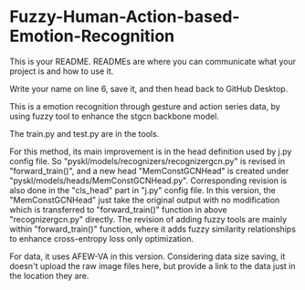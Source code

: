 # Fuzzy-Human-Action-based-Emotion-Recognition

This is your README. READMEs are where you can communicate what your project is and how to use it.

Write your name on line 6, save it, and then head back to GitHub Desktop.

This is a emotion recognition through gesture and action series data, by using fuzzy tool to enhance the stgcn backbone model.

The train.py and test.py are in the tools.

For this method, its main improvement is in the head definition used by j.py config file. So "pyskl/models/recognizers/recognizergcn.py" is revised in "forward_train()", and a new head "MemConstGCNHead" is created under "pyskl/models/heads/MemConstGCNHead.py". Corresponding revision is also done in the "cls_head" part in "j.py" config file.
In this version, the "MemConstGCNHead" just take the original output with no modification which is transferred to "forward_train()" function in above "recognizergcn.py" directly. The revision of adding fuzzy tools are mainly within "forward_train()" function, where it adds fuzzy similarity relationships to enhance cross-entropy loss only optimization.

For data, it uses AFEW-VA in this version. Considering data size saving, it doesn't upload the raw image files here, but provide a link to the data just in the location they are.
